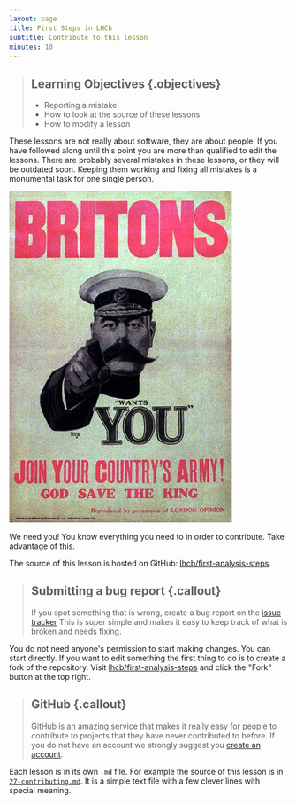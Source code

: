 ```yaml
---
layout: page
title: First Steps in LHCb
subtitle: Contribute to this lesson
minutes: 10
---
```

> ## Learning Objectives {.objectives}
>
> * Reporting a mistake
> * How to look at the source of these lessons
> * How to modify a lesson

These lessons are not really about software, they are about people. If
you have followed along until this point you are more than qualified
to edit the lessons. There are probably several mistakes in these
lessons, or they will be outdated soon. Keeping them working and
fixing all mistakes is a monumental task for one single person.

![The starterkit needs you](img/Kitchener-leete.jpg)

We need you! You know everything you need to in order to
contribute. Take advantage of this.

The source of this lesson is hosted on GitHub:
[lhcb/first-analysis-steps](https://github.com/lhcb/first-analysis-steps).

> ## Submitting a bug report {.callout}
>
> If you spot something that is wrong, create a bug report on the
> [issue tracker](https://github.com/lhcb/first-analysis-steps/issues)
> This is super simple and makes it easy to keep track of what is broken
> and needs fixing.

You do not need anyone's permission to start making changes. You can
start directly. If you want to edit something the first thing to do is
to create a fork of the repository. Visit [lhcb/first-analysis-steps](https://github.com/lhcb/first-analysis-steps) and click the "Fork" button at the top right.

> ## GitHub {.callout}
>
> GitHub is an amazing service that makes it really easy for people
> to contribute to projects that they have never contributed to before.
> If you do not have an account we strongly suggest you
> [create an account](https://github.com/join).

Each lesson is in its own `.md` file. For example the source of this
lesson is in
[`27-contributing.md`](https://github.com/lhcb/first-analysis-steps/blob/master/27-contributing.md). It is a simple text file with a few clever lines with special
meaning.

